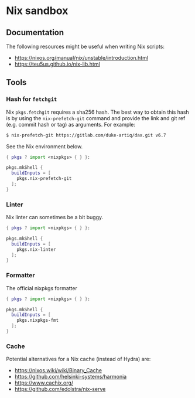 # Nix sandbox

## Documentation

The following resources might be useful when writing Nix scripts:

- https://nixos.org/manual/nix/unstable/introduction.html
- https://teu5us.github.io/nix-lib.html

## Tools

### Hash for `fetchgit`

Nix `pkgs.fetchgit` requires a sha256 hash. The best way to obtain this hash is by using the `nix-prefetch-git` command and provide the link and git ref (e.g. commit hash or tag) as arguments. For example:

```sh
$ nix-prefetch-git https://gitlab.com/duke-artiq/dax.git v6.7
```

See the Nix environment below.

```nix
{ pkgs ? import <nixpkgs> { } }:

pkgs.mkShell {
  buildInputs = [
    pkgs.nix-prefetch-git
  ];
}
```

### Linter

Nix linter can sometimes be a bit buggy.

```nix
{ pkgs ? import <nixpkgs> { } }:

pkgs.mkShell {
  buildInputs = [
    pkgs.nix-linter
  ];
}
```

### Formatter

The official nixpkgs formatter

```nix
{ pkgs ? import <nixpkgs> { } }:

pkgs.mkShell {
  buildInputs = [
    pkgs.nixpkgs-fmt
  ];
}
```

### Cache

Potential alternatives for a Nix cache (instead of Hydra) are:

- https://nixos.wiki/wiki/Binary_Cache
- https://github.com/helsinki-systems/harmonia
- https://www.cachix.org/
- https://github.com/edolstra/nix-serve
